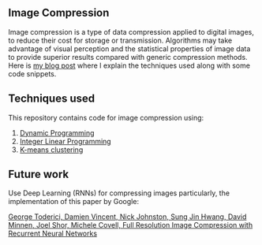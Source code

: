 ## Image Compression

Image compression is a type of data compression applied to digital images, to reduce their cost for storage or transmission. Algorithms may take advantage of visual perception and the statistical properties of image data to provide superior results compared with generic compression methods. Here is [my blog post](https://adityashrm21.github.io/Image-Compression/) where I explain the techniques used along with some code snippets.

## Techniques used

This repository contains code for image compression using:
1. [Dynamic Programming](https://en.wikipedia.org/wiki/Dynamic_programming)
2. [Integer Linear Programming](https://en.wikipedia.org/wiki/Integer_programming)
3. [K-means clustering](https://en.wikipedia.org/wiki/K-means_clustering)

## Future work

Use Deep Learning (RNNs) for compressing images particularly, the implementation of this paper by Google:

[George Toderici, Damien Vincent, Nick Johnston, Sung Jin Hwang, David Minnen, Joel Shor, Michele Covell, Full Resolution Image Compression with Recurrent Neural Networks](https://arxiv.org/abs/1608.05148)
